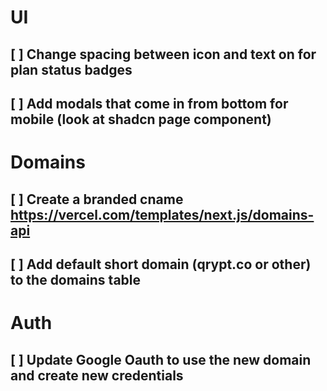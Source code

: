 # UI
## [ ] Change spacing between icon and text on for plan status badges
## [ ] Add modals that come in from bottom for mobile (look at shadcn page component)

# Domains
## [ ] Create a branded cname https://vercel.com/templates/next.js/domains-api
## [ ] Add default short domain (qrypt.co or other) to the domains table

# Auth
## [ ] Update Google Oauth to use the new domain and create new credentials